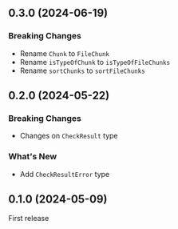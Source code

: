 ## 0.3.0 (2024-06-19)

### Breaking Changes

- Rename `Chunk` to `FileChunk`
- Rename `isTypeOfChunk` to `isTypeOfFileChunks`
- Rename `sortChunks` to `sortFileChunks`

## 0.2.0 (2024-05-22)

### Breaking Changes

- Changes on `CheckResult` type

### What's New

- Add `CheckResultError` type

## 0.1.0 (2024-05-09)

First release
